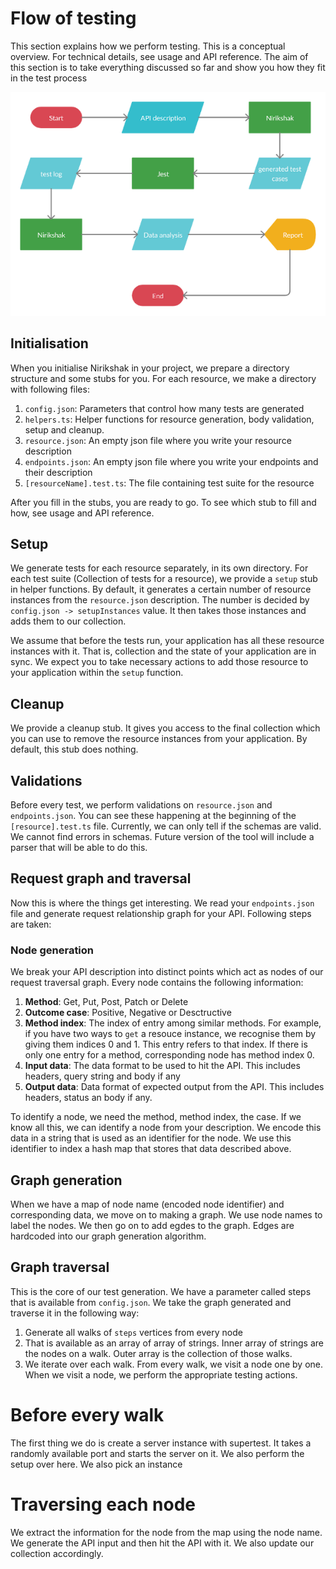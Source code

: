 # Flow of testing

This section explains how we perform testing. This is a conceptual overview. For technical details, see usage and API reference. The aim of this section is to take everything discussed so far and show you how they fit in the test process

<p align="center">
<img src="Nirikshak-flow.png" alt="Elaborate testing flow"/>
</p>

## Initialisation

When you initialise Nirikshak in your project, we prepare a directory structure and some stubs for you. For each resource, we make a directory with following files:

1. `config.json`: Parameters that control how many tests are generated
2. `helpers.ts`: Helper functions for resource generation, body validation, setup and cleanup.
3. `resource.json`: An empty json file where you write your resource description
4. `endpoints.json`: An empty json file where you write your endpoints and their description
5. `[resourceName].test.ts`: The file containing test suite for the resource

After you fill in the stubs, you are ready to go. To see which stub to fill and how, see usage and API reference.

## Setup

We generate tests for each resource separately, in its own directory. For each test suite (Collection of tests for a resource), we provide a `setup` stub in helper functions. By default, it generates a certain number of resource instances from the `resource.json` description. The number is decided by `config.json -> setupInstances` value. It then takes those instances and adds them to our collection.

We assume that before the tests run, your application has all these resource instances with it. That is, collection and the state of your application are in sync. We expect you to take necessary actions to add those resource to your application within the `setup` function.

## Cleanup

We provide a cleanup stub. It gives you access to the final collection which you can use to remove the resource instances from your application. By default, this stub does nothing.

## Validations

Before every test, we perform validations on `resource.json` and `endpoints.json`. You can see these happening at the beginning of the `[resource].test.ts` file. Currently, we can only tell if the schemas are valid. We cannot find errors in schemas. Future version of the tool will include a parser that will be able to do this.

## Request graph and traversal

Now this is where the things get interesting. We read your `endpoints.json` file and generate request relationship graph for your API. Following steps are taken:

### Node generation

We break your API description into distinct points which act as nodes of our request traversal graph. Every node contains the following information:

1. **Method**: Get, Put, Post, Patch or Delete
2. **Outcome case**: Positive, Negative or Desctructive
3. **Method index**: The index of entry among similar methods. For example, if you have two ways to `get` a resouce instance, we recognise them by giving them indices 0 and 1. This entry refers to that index. If there is only one entry for a method, corresponding node has method index 0.
4. **Input data**: The data format to be used to hit the API. This includes headers, query string and body if any
5. **Output data**: Data format of expected output from the API. This includes headers, status an body if any.

To identify a node, we need the method, method index, the case. If we know all this, we can identify a node from your description. We encode this data in a string that is used as an identifier for the node. We use this identifier to index a hash map that stores that data described above.

## Graph generation

When we have a map of node name (encoded node identifier) and corresponding data, we move on to making a graph. We use node names to label the nodes. We then go on to add egdes to the graph. Edges are hardcoded into our graph generation algorithm.

## Graph traversal

This is the core of our test generation. We have a parameter called steps that is available from `config.json`. We take the graph generated and traverse it in the following way: 
1. Generate all walks of `steps` vertices from every node
2. That is available as an array of array of strings. Inner array of strings are the nodes on a walk. Outer array is the collection of those walks.
3. We iterate over each walk. From every walk, we visit a node one by one. When we visit a node, we perform the appropriate testing actions.

# Before every walk

The first thing we do is create a server instance with supertest. It takes a randomly available port and starts the server on it. We also perform the setup over here. We also pick an instance 

# Traversing each node

We extract the information for the node from the map using the node name. We generate the API input and then hit the API with it. We also update our collection accordingly.

